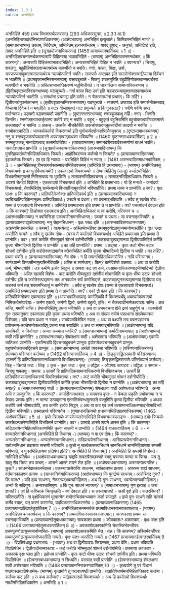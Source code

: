 ```yaml
---
index: 2.3.1
sutra: अनभिहिते

---
```

अनभिहिते 459 (अथ विभक्त्यर्थप्रकरणम्) (293 अधिकारसूत्रम् ॥ 2.3.1 आ.1) (अनभिहितशब्दार्थनिरूपणाधिकरणम्) (आक्षेपभाष्यम्) अनभिहित इत्युच्यते। किमिदमनभिहितं नाम? ॥ (समाधानभाष्यम्) उक्तम्, निर्दिष्टम्, अभिहितम् इत्यनर्थान्तरम् ॥ यावद् ब्रूयाद् - अनुक्ते, अनिर्दिष्टे इति, तावद् अनभिहिते इति ॥ (सूत्रप्रयोजनाधिकरणम्) (1459 प्रत्याख्यानवार्तिकम् ॥ 1 ॥) - अनभिहितवचनमनर्थकमन्यत्रापि विहितस्या भावादभिहिते - (भाष्यम्) अनभिहितवचनमनर्थकम् ॥ किं कारणम्?। अन्यत्रापि विहितस्याभावादभिहिते। अन्यत्राप्यभिहिते विहितं न भवति ॥ क्वान्यत्र?। चित्रगुः, शबलगुः, बहुव्रीहिणोक्तत्वान्मत्वर्थस्य मत्वर्थीयो न भवति। गर्गाः, वत्साः, बिदाः, उर्वाः, यञ्ञञ्ञ्भ्यामुक्तत्वादपत्यार्थस्य न्याय्योत्पत्तिर्न भवति। सप्तपर्णः अष्टापद इति समासेनोक्तत्वाद्वीप्साया द्विर्वचनं न भवतीति ॥ (प्रथमदृष्टान्तनिरसनभाष्यम्) यत्तावदुच्यते - चित्रगुः शबलगुरिति बहुव्रीहिणोक्तत्वान्मत्वर्थस्य मत्वर्थीयो न भवतीति ॥ अस्तिसामानाधिकरण्ये मतुब्विधीयते। न चात्रास्तिना सामानाधिकरण्यम् ॥ (द्वितीयदृष्टान्तनिरसनभाष्यम्) यदप्युच्यते - गर्गा वत्सा बिदा उर्वा इति यञ्ञञ्ञ्भ्यामुक्तत्वादपत्यार्थस्य न्याय्योत्पत्तिर्न भवतीति ॥ समर्थानां प्रथमाद्वा इति वर्तते। न चैतत्समर्थानां प्रथमम्। किं तर्हि?। द्वितीयमर्थमुपसंक्रान्तम् ॥ (तृतीयदृष्टान्तनिरसनभाष्यम्) यदप्युच्यते - सप्तपर्णः अष्टापद इति समासेनोक्तत्वाद् वीप्साया द्विर्वचनं न भवतीति ॥ यदत्र वीप्सायुक्तं नादः प्रयुज्यते ॥ किं पुनस्तत्?। पर्वणि पर्वणि सप्त पर्णान्यस्य। पङ्क्तौ पङ्क्तावष्ठौ पदानीति ॥ (दृष्टान्तान्तरभाष्यम्) श्नम्बहुजकक्षु तर्हि। श्नम् - भिनत्ति छिनत्ति। श्नमोक्तत्वात्कर्तृत्वस्य कर्तरि शब् न भवति ॥ बहुच् - बहुकृतं बहुभिन्नमिति बहुचोक्तत्वादीषदसमाप्तेः कल्पबादयो न भवन्ति ॥ अकच् - उच्चकैः नीचकैरिति अकचोक्तत्वात्कुत्सादीनां कादयो न भवन्ति ॥ श्नमोक्तत्वादिति। भावकर्मकर्तारो विकरणार्था इति पूर्वाचार्यदर्शनमाश्रित्यैवमुक्तम् ॥ (दृष्टान्तबाधकभाष्यम्) ननु च श्नम्बहुजकचोपवादास्ते अपवादत्वाद्बाधका भविष्यन्ति ॥ (1460 दृष्टान्तसाधकवार्तिकम् ॥ 2 ॥ - श्नम्बहुजकक्षु नानादेशत्वाद् उत्सर्गाप्रतिषेधः - (व्याख्याभाष्यम्) समानदेशैरपवादैरुत्सर्गाणां बाधनं भवति। नानादेशत्वान्न प्राप्नोति ॥ (सूत्रप्रयोजनकथनाधिकरणम्) (आरम्भवादिभाष्यम्) किं पुनरिहाकर्तव्योनभिहिताधिकारः क्रियते। आहोस्विदन्यत्र कर्तव्यो न क्रियते? ॥ (प्रत्याख्यानवादिभाष्यम्) इहाकर्तव्यः क्रियते। एष एव हि न्याय्यः -  यदभिहिते विहितं न स्यात् ॥ (1461 आरम्भवादिसमाधानवार्तिकम् ॥ 3 ॥ - अनभिहितस्तु विभक्त्यर्थस्तस्मादनभिहितवचनम् (अभिहिते हि प्रथमाभावः) - (भाष्यम्) अनभिहितस्तु विभक्त्यर्थः ॥ कः पुनर्विभक्त्यर्थः?। एकत्वादयो विभक्त्यर्थाः ॥ तेष्वनभिहितेषु (सत्सु) कर्मादयोभिहिता विभक्तीनामुत्पत्तौ निमित्तत्वाय मा भूवन्निति ॥ तस्मादनभिहितवचनम् ॥ तस्मादनभिहिताधिकारः क्रियते ॥ अवश्यं चैतदेवं विज्ञेयम् - एकत्वादयो विभक्त्यर्था इति ॥ अभिहिते हि प्रथमाभावः। यो हि मन्यते - कर्मादयो विभक्त्यर्थाः, तेष्वभिहितेषु सार्मथ्यान्मे विभक्तीनामुत्पत्तिर्न भविष्यतीति। प्रथमा तस्य न प्राप्नोति ॥ क्व?। वृक्षः प्लक्षः ॥ किं कारणम्?। प्रातिपदिकेनोक्तः प्रातिपदिकार्थ इति ॥ (प्रत्याख्यानवादिभाष्यम्) न क्वचित्प्रातिपदिकेनानुक्तः प्रातिपदिकार्थः। उच्यते च प्रथमा। सा वचनाद्भविष्यति ॥ तवैव तु खल्वेष दोषः - यस्य ते एकत्वादयो विभक्त्यर्थाः। अभिहिते प्रथमाऽभाव इति प्रथमा ते न प्राप्नोति। क्व? पचत्योदनं देवदत्त इति ॥ किं कारणम्? तिङोक्ता एकत्वादय इति। अनभिहिताधिकारं च त्वं करोषि, परिगणनं च ॥ (आरम्भवादिभाष्यम्) न क्वचित्तिङा एकत्वादीनामनभिधानम्। उच्यते च प्रथमा। सा वचनाद्भविष्यति ॥ (प्रत्याख्यानवाद्याक्षेपभाष्यम्) ननु चेहानभिधानम् - वृक्षः प्लक्षः इति ॥ (आरम्भवादिसमाधानभाष्यम्) अत्राप्यभिधानमस्ति ॥ कथम्?। वक्ष्यत्येतद् - अस्तिर्भवन्तीपरः प्रथमपुरुषोऽप्रयुज्यमानोप्यस्तीति। वृक्षः प्लक्षः अस्तीति गम्यते ॥ तवैव तु खल्वेष दोषः - (यस्य ते कर्मादयो विभक्त्यर्थाः) अभिहेते प्रथमाभाव इति प्रथमा ते प्राप्नोति। क्व?। कटं करोति भीष्ममुदारं शोभनं दर्शनीयमिति। कटशब्दादुत्पद्यमानया द्वितीययाभिहितं कर्मेति कृत्वा भीष्मादिभ्यो द्वितीया न प्राप्नोति ॥ का तर्हि प्राप्नोति?। प्रथमा ॥ तद्यथा - कृतः कटो भीष्म उदारः शोभनो दर्शनीयः इति करोतेरुत्पद्यमानेन क्तेनाभिहितं कर्मेति कृत्वा भीष्मादिभ्यो द्वितीया न भवति। का तर्हि?। प्रथमा भवति ॥ (प्रत्याख्यानवादिभाष्यम्) नैष दोषः। न हि ममानभिहिताधिकारोस्ति। नापि परिगणनम्। सार्मथ्यान्मे विभक्तीनामुत्पत्तिर्भविष्यति। अस्ति च सार्मथ्यम्। किम्? कर्मविशेषो वक्तव्यः ॥ अथ वा कटोपि कर्म, भीष्मादयोपि। तत्र कर्मणि इत्येव सिद्धम् ॥ अथवा कट एव कर्म, तत्सामानाधिकरण्याद्भीष्मादिभ्यो द्वितीया भविष्यति ॥ अस्ति खल्वपि विशेषः - कटं करोति भीष्ममुदारं दर्शनीयं शोभनमिति च कृतः भीष्म उदारः शोभनो दर्शनीय इति च करोतेरुत्पद्यमानः क्तः अनवयवेन सर्वं कर्माभिद्यत्ते, कटशब्दात्पुनरुत्पद्यमानया द्वितीयया यत् कटस्थं कर्म तत् शक्यमभिधातुं न कर्मविशेषः ॥ तवैव तु खल्वेष दोषः (यस्य ते एकत्वादयो विभक्त्यर्थाः) ठअभिहिते प्रथमाऽभावः इति प्रथमा ते न प्राप्नोति। क्व?। एको द्वौ बहव इति। किं कारणम्?। प्रातिपदिकेनोक्ता एकत्वादय इति ॥ (आरम्भवादिभाष्यम्) कर्मादिष्वपि वै विभक्त्यर्थेषु अवश्यमेकत्वादयो निमित्तत्वेनोपादेयाः - कर्मण एकत्वे, कर्मणो द्वित्वे, कर्मणो बहुत्वे, इति। न चैकत्वादीनामेकत्वादयः सन्ति। अथ सन्ति, ममापि सन्ति। तेष्वनभिहितेषु प्रथमा भविष्यति ॥ अथ वा उभयवचना ह्येते द्रव्यं चाहुर्गुणं च। यत्स्थोसौ गुणः तस्यानुक्ता एकत्वादय इति कृत्वा प्रथमा भविष्यति ॥ अथ वा संख्या नामेयं परप्रधाना संख्येयमनया विशेष्यम्। यदि चात्र प्रथमा न स्यात्। संख्येयमविशेषितं स्यात् ॥ अथ वा वक्ष्यति तत्र वचनग्रहणस्य प्रयोजनम्-उक्तेष्वप्येकत्वादिषु प्रथमा यथा स्यादिति ॥ अथ वा समयाद्भविष्यति ॥ (आक्षेपभाष्यम्) यदि सामयिकी, न नियोगतः। अन्याः कस्मान्न भवन्ति? ॥ (समाधानभाष्यम्) कर्मादीनामभावात् ॥ (आक्षेपभाष्यम्) षष्ठी तर्हि प्राप्नोति? ॥ (समाधानभाष्यम्) शेषलक्षणा षष्ठी। अशेषत्वान्न भविष्यति ॥ (आक्षेपभाष्यम्) एवमपि व्यतिकरः प्राप्नोति - एकस्मिन्नपि द्विवचनबहुवचने प्राप्नुतः द्वयोरप्येकवचनबहुवचने प्राप्नुतः बहुष्वप्येकवचनद्विवचने प्राप्नुतः ॥ (समाधानभाष्यम्) अर्थतो व्यवस्था भविष्यति ॥ (परिगणनाधिकरणम्) (भाष्यम्) परिगणनं कर्तव्यम् ॥ (1462 परिगणनवार्तिकम् ॥ 4 ॥) - तिङ्कृत्तद्धितसमासैः परिसंख्यानम् (उत्सर्गे हि प्रातिपदिकसामानाधिकरण्ये विभक्तिवचनम्)- (भाष्यम्) तिङ्कृत्तद्वितसमासैः परिसंख्यानं कर्तव्यम्। तिङ् - क्रियते कटः। तिङ् ॥ कृत - कृतः कटः। कृत् ॥ तद्धितः - औपगवः कापटवः। तद्धितः ॥ समास - चित्रगुः शबलगुः। समास ॥ उत्सर्गे हि प्रातिपदिकसामानाधिकरण्ये विभक्तिवचनम्। उत्सर्गे हि प्रातिपदिकसामानाधिकरण्ये विभक्तिर्वक्तव्या। क्व?। कटं करोति भीष्ममुदारं शोभनं दर्शनीयमिति। कटशब्दादुत्पद्यमानया द्वितीययाभिहितं कर्मेति कृत्वा भीष्मादिभ्यो द्वितीया न प्राप्नोति ॥ (आक्षेपभाष्यम्) का तर्हि स्यात्? ॥ (समाधानभाष्यम्) षष्ठी ॥ (प्रत्याख्यानवादिभाष्यम्) शेषलक्षणा षष्ठी अशेषत्वान्न भविष्यति। अन्या अपि न प्राप्नुवन्ति ॥ किं कारणम्?। कर्मादीनामभावात् ॥ समयश्च कृतः - न केवला प्रकृतिः प्रयोक्तव्या न च केवलः प्रत्ययः इति। न चान्या उत्पद्यमाना एतमभिसंबन्धमुत्सहते वक्तुमिति कृत्वा द्वितीया भविष्यति ॥ अथवा कटोपि कर्म भीष्मादयोपि, तत्र कर्मणि इत्येव सिद्धम् ॥ अथ वा कट एव कर्म तत्सामानाधिकरण्याद्भीष्मादिभ्यो द्वितीया भविष्यति। तस्मान्नार्थः परिगणनेन ॥ (गुणप्रधानक्रिययोः प्रधानानभिहितग्रहणाधिकरणम्) (1463 आक्षेपवार्तिकम् ॥ 5 ॥) - द्वयोः क्रिययोः कारकेन्यतरेणाभिहिते विभक्त्यभावप्रसङ्गः - (भाष्यम्) द्वयोः क्रिययोः कारकेऽन्यतरेणाभिहिते विभक्तिर्न प्राप्नोति। क्व?। प्रासादे आस्ते शयने आस्त इति ॥ किं कारणम्? सदिप्रत्ययेनाभिहितमधिकरणमिति कृत्वा सप्तमी न प्राप्नोति ॥ (1464 बाधकवार्तिकम् ॥ 6 ॥ - न वान्यतरेणानभिधानात् (अनभिहिते हि विधानम् -) (भाष्यम्) न वा एष दोषः। किं कारणम्?। अन्यतरेणानभिधानात्। अन्यतरेणात्रानभिधानम्। सदिप्रत्ययेनाभिधानम्। आसिप्रत्ययेनानभिधानम्। यतोऽनभिधानं तदाश्रया सप्तमी भविष्यति ॥ कुतो नु खल्वेतत्सत्यभिधाने चानभिधाने चानभिहिताश्रया सप्तमी भविष्यति, न पुनरभिहिताश्रयः प्रतिषेध इति?। अनभिहिते हि विधानम्()। अनभिहिते हि सप्तमी विधीयते। नाभिहिते प्रतिषेधः ॥ (आक्षेपसाधकभाष्यम्) यद्यपि तावदत्रैतच्छक्यते वक्तुं यत्रान्या चान्या च क्रिया। यत्र तु खलु सैव क्रिया तत्र कथम् - आसने आस्ते शयने शेत इति! ॥ (आक्षेपबाधकभाष्यम्) अत्राप्यन्यत्वमस्ति। कुतः?। साधनभेदात्कालभेदच्च। प्रकस्यात्रासेरासिः साधनम्, सर्वकालश्च प्रत्ययः। अपरस्य बाह्यं साधनम्, वर्तमानकालश्च प्रत्ययः ॥ (साधननिर्णयाधिकरणम्) (आक्षेपभाष्यम्) किं पुनर्द्रव्यं साधनम्। आहोस्विद् गुणः?। किं चातः?। यदि द्रव्यं साधनम्, नैतदन्यद्भवत्यभिहितात्। अथ हि गुणः साधनम्, भवत्येतदन्यदभिहितात्। अन्यो हि सदिगुणः। अन्यश्चासिगुणः ॥ किं पुनः साधनं न्याय्यम्? ॥ (समाधानभाष्यम्) गुण इत्याह ॥ कथं ज्ञायते?। एवं हि कश्चित्कं चित्पृच्छति - क्व देवदत्त इति। स तस्मायाचष्टे - असौ वृक्षे इति। कतरस्मिन्?। यस्तिष्ठतीति। स वृक्षोधिकरणं भूत्वान्येन शब्देनाभिसंबन्ध्यमानः कर्ता संपद्यते ॥ द्रव्ये पुनः साधने सति यत्कर्म कर्मैव स्यात्, यत् करणं करणमेव, यदधिकरणमधिकरणमेव ॥ (प्रत्याख्यानाधिकरणम्) (1465 प्रत्याख्यानप्रतिज्ञाहेतुवार्तिकम् 7 ॥) - अनभिहितवचनमनर्थकं प्रथमाविधानस्यानवकाशत्वात् - (भाष्यम्) अनभिहितवचनमनर्थकम् ॥ किं कारणम्?। प्रथमाविधानस्यानवकाशत्वात्। अनवकाशा प्रथमा सा वचनाद्भविष्यति ॥ (प्रत्याख्यानहेतुबाधकभाष्यम्) सावकाशा प्रथमा ॥ कोवकाशः? अकारकम् - वृक्षः प्लक्ष इति ॥ (1466 प्रत्याख्यानहेतुसाधकवार्तिकम् 8 ॥) - अवकाशोऽकारकमिति चेन्नास्तिर्भवन्तीपरः प्रथमपुरुषोऽप्रयुज्यमानोप्यस्ति- (भाष्यम्) अवकाशोऽकारकमिति चेत्। तन्न। किं कारणम्? अस्तिर्भवन्तीपरः प्रथमपुरुषोऽप्रयुज्यमानोप्यस्तीति गम्यते। वृक्षः प्लक्षः अस्तीति गम्यते ॥ (1467 प्रत्याख्यानहेत्वन्तरवार्तिकम् 9 ॥) - विप्रतिषेधाद्वा प्रथमाभावः - (भाष्यम्) अथ वा द्वितीयादयः क्रियन्ताम्, प्रथमा वेति। प्रथमा भविष्यति विप्रतिषेधेन। द्वितीयादीनामवकाशः - कटं करोति भीष्ममुदारं शोभनं दर्शनीयमिति। प्रथमाया अवकाशः - अकारकं वृक्षः प्लक्ष इति। इहोभयं प्राप्नोति - कृतः कटो भीष्मः उदारः शोभनो दर्शनीय इति। प्रथमा भविष्यति विप्रतिषेधेन ॥ (हेत्वन्तरबाधकभाष्यम्) न सिध्यति। परत्वात् षष्ठी प्राप्नोति ॥ (हेत्वन्तरभाष्यम्) शेषलक्षणा षष्ठी असेषत्वान्न भविष्यति ॥ (1468 प्रत्याख्याननिराकरणवार्तिकम् 10 ॥) - कृत्प्रयोगे तु परं विधानं षष्ठ्यास्तत्प्रतिषेधार्थम्- (भाष्यम्) कृत्प्रयोगे तु परत्वात्षष्ठी प्राप्नोति। तत्प्रतिषेधार्थमनभिहिताधिकारः कर्तव्यः। कर्तव्यः कट इति ॥ स कथं कर्तव्यः?। यद्येकत्वादयो विभक्त्यर्थाः ॥ अथ हि कर्मादयो विभक्त्यर्थाः नार्थोनभिहिताधिकारेण ॥ अनभिहि ॥ 1 ॥